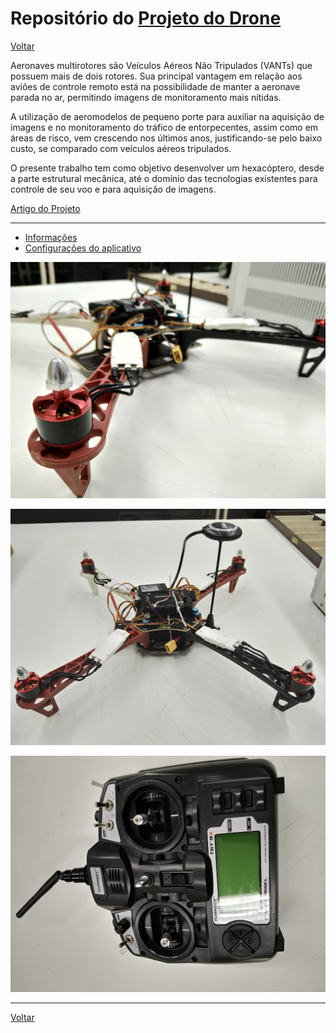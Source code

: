 # Repositório do [Projeto do Drone](https://github.com/Kallarari/DRONE-)

[Voltar](https://lpae.github.io/estudos/)

Aeronaves multirotores são Veículos Aéreos Não Tripulados (VANTs) que possuem mais de dois rotores. Sua principal vantagem em relação aos aviões de controle remoto está na possibilidade de manter a aeronave parada no ar, permitindo imagens de monitoramento mais nítidas.

  A utilização de aeromodelos de pequeno porte para auxiliar na aquisição de imagens e no monitoramento do tráfico de entorpecentes, assim como em áreas de risco, vem crescendo nos últimos anos, justificando-se pelo baixo custo, se comparado com veículos aéreos tripulados.

  O presente trabalho tem como objetivo desenvolver um hexacóptero, desde a parte estrutural mecânica, até o domínio das tecnologias existentes para controle de seu voo e para aquisição de imagens.

[Artigo do Projeto](./pdf/Banner_SIMA2_2013-2.pdf)

---

- [Informações](./Informações/index.md)
- [Configurações do aplicativo](./Informações/configurações.md)

![DRONE](https://github.com/Kallarari/DRONE-/blob/master/WhatsApp%20Image%202019-05-31%20at%2015.27.39%20(1).jpeg?raw=true "motor do drone")

![DRONE1](https://github.com/Kallarari/DRONE-/blob/master/WhatsApp%20Image%202019-05-31%20at%2015.27.39.jpeg?raw=true "CORPO INTEIRO")

![DRONE2](https://github.com/Kallarari/DRONE-/blob/master/WhatsApp%20Image%202019-05-31%20at%2015.27.40.jpeg?raw=true "CONTROLE DO DRONE")

---
[Voltar](https://lpae.github.io/estudos/)

